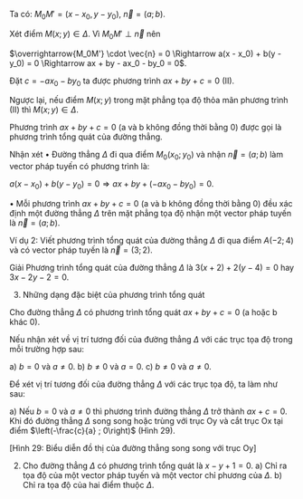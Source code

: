Ta có: $M_0M' = (x - x_0, y - y_0)$, $\vec{n} = (a ; b)$.

Xét điểm $M(x ; y) \in \Delta$. Vì $M_0M' \perp \vec{n}$ nên

$\overrightarrow{M_0M'} \cdot \vec{n} = 0 \Rightarrow a(x - x_0) + b(y - y_0) = 0 \Rightarrow ax + by - ax_0 - by_0 = 0$.

Đặt $c = - ax_0 - by_0$ ta được phương trình $ax + by + c = 0$ (II).

Ngược lại, nếu điểm $M(x ; y)$ trong mặt phẳng tọa độ thỏa mãn phương trình (II) thì $M(x ; y) \in \Delta$.

Phương trình $ax + by + c = 0$ (a và b không đồng thời bằng 0) được gọi là phương trình tổng quát của đường thẳng.

Nhận xét
• Đường thẳng $\Delta$ đi qua điểm $M_0(x_0 ; y_0)$ và nhận $\vec{n} = (a ; b)$ làm vector pháp tuyến có phương trình là:

$a(x - x_0) + b(y - y_0) = 0 \Rightarrow ax + by + (-ax_0 - by_0) = 0$.

• Mỗi phương trình $ax + by + c = 0$ (a và b không đồng thời bằng 0) đều xác định một đường thẳng $\Delta$ trên mặt phẳng tọa độ nhận một vector pháp tuyến là $\vec{n} = (a ; b)$.

Ví dụ 2: Viết phương trình tổng quát của đường thẳng $\Delta$ đi qua điểm $A(-2 ; 4)$ và có vector pháp tuyến là $\vec{n} = (3 ; 2)$.

Giải
Phương trình tổng quát của đường thẳng $\Delta$ là
$3(x + 2) + 2(y - 4) = 0$
hay $3x - 2y - 2 = 0$.

3. Những dạng đặc biệt của phương trình tổng quát

Cho đường thẳng $\Delta$ có phương trình tổng quát $ax + by + c = 0$ (a hoặc b khác 0).

Nếu nhận xét về vị trí tương đối của đường thẳng $\Delta$ với các trục tọa độ trong mỗi trường hợp sau:

a) $b = 0$ và $a \neq 0$. b) $b \neq 0$ và $a = 0$. c) $b \neq 0$ và $a \neq 0$.

Để xét vị trí tương đối của đường thẳng $\Delta$ với các trục tọa độ, ta làm như sau:

a) Nếu $b = 0$ và $a \neq 0$ thì phương trình đường thẳng $\Delta$ trở thành $ax + c = 0$. Khi đó đường thẳng $\Delta$ song song hoặc trùng với trục Oy và cắt trục Ox tại điểm $\left(-\frac{c}{a} ; 0\right)$ (Hình 29).

[Hình 29: Biểu diễn đồ thị của đường thẳng song song với trục Oy]

2. Cho đường thẳng $\Delta$ có phương trình tổng quát là $x - y + 1 = 0$.
a) Chỉ ra tọa độ của một vector pháp tuyến và một vector chỉ phương của $\Delta$.
b) Chỉ ra tọa độ của hai điểm thuộc $\Delta$.